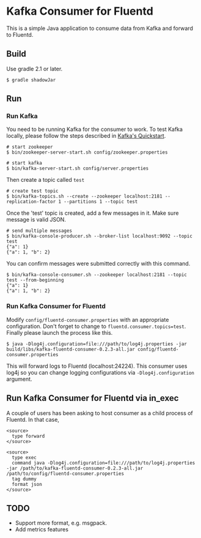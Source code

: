 # Kafka Consumer for Fluentd

This is a simple Java application to consume data from Kafka and forward to Fluentd.

## Build

Use gradle 2.1 or later.

    $ gradle shadowJar

## Run

### Run Kafka

You need to be running Kafka for the consumer to work. To test Kafka locally, please follow the steps described in [Kafka's Quickstart](http://kafka.apache.org/documentation.html#quickstart).

    # start zookeeper
    $ bin/zookeeper-server-start.sh config/zookeeper.properties
    
    # start kafka
    $ bin/kafka-server-start.sh config/server.properties

Then create a topic called `test`

    # create test topic
    $ bin/kafka-topics.sh --create --zookeeper localhost:2181 --replication-factor 1 --partitions 1 --topic test

Once the 'test' topic is created, add a few messages in it. Make sure message is valid JSON.

    # send multiple messages
    $ bin/kafka-console-producer.sh --broker-list localhost:9092 --topic test 
    {"a": 1}
    {"a": 1, "b": 2}

You can confirm messages were submitted correctly with this command.

    $ bin/kafka-console-consumer.sh --zookeeper localhost:2181 --topic test --from-beginning
    {"a": 1}
    {"a": 1, "b": 2}

### Run Kafka Consumer for Fluentd

Modify `config/fluentd-consumer.properties` with an appropriate configuration. Don't forget to change to `fluentd.consumer.topics=test`. Finally please launch the process like this.

    $ java -Dlog4j.configuration=file:///path/to/log4j.properties -jar build/libs/kafka-fluentd-consumer-0.2.3-all.jar config/fluentd-consumer.properties

This will forward logs to Fluentd (localhost:24224). This consumer uses log4j so you can change logging configurations via `-Dlog4j.configuration` argument.

## Run Kafka Consumer for Fluentd via in_exec

A couple of users has been asking to host consumer as a child process of Fluentd. In that case, 

    <source>
      type forward
    </source>
    
    <source>
      type exec
      command java -Dlog4j.configuration=file:///path/to/log4j.properties -jar /path/to/kafka-fluentd-consumer-0.2.3-all.jar /path/to/config/fluentd-consumer.properties
      tag dummy
      format json
    </source>

## TODO

- Support more format, e.g. msgpack.
- Add metrics features
